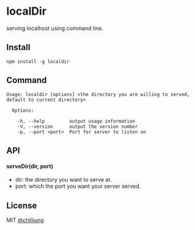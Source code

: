 # localDir

serving localhost using command line.

## Install

```
npm install -g localdir
```

## Command

```
Usage: localdir [options] <the directory you are willing to served, default to current directory>

  Options:

    -h, --help         output usage information
    -V, --version      output the version number
    -p, --port <port>  Port for server to listen on
```

## API

#### serveDir(dir, port)

- dir: the directory you want to serve at.
- port: which the port you want your server served.

## License

MIT [@chilijung](http://github.com/chilijung)
